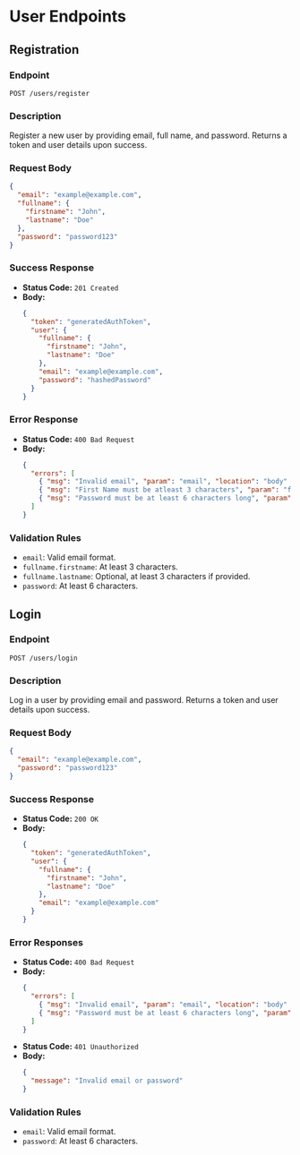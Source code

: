 # User Endpoints

## Registration

### Endpoint
`POST /users/register`

### Description
Register a new user by providing email, full name, and password. Returns a token and user details upon success.

### Request Body
```json
{
  "email": "example@example.com",
  "fullname": {
    "firstname": "John",
    "lastname": "Doe"
  },
  "password": "password123"
}
```

### Success Response
- **Status Code:** `201 Created`
- **Body:**
  ```json
  {
    "token": "generatedAuthToken",
    "user": {
      "fullname": {
        "firstname": "John",
        "lastname": "Doe"
      },
      "email": "example@example.com",
      "password": "hashedPassword"
    }
  }
  ```

### Error Response
- **Status Code:** `400 Bad Request`
- **Body:**
  ```json
  {
    "errors": [
      { "msg": "Invalid email", "param": "email", "location": "body" },
      { "msg": "First Name must be atleast 3 characters", "param": "fullname.firstname", "location": "body" },
      { "msg": "Password must be at least 6 characters long", "param": "password", "location": "body" }
    ]
  }
  ```

### Validation Rules
- `email`: Valid email format.
- `fullname.firstname`: At least 3 characters.
- `fullname.lastname`: Optional, at least 3 characters if provided.
- `password`: At least 6 characters.

## Login

### Endpoint
`POST /users/login`

### Description
Log in a user by providing email and password. Returns a token and user details upon success.

### Request Body
```json
{
  "email": "example@example.com",
  "password": "password123"
}
```

### Success Response
- **Status Code:** `200 OK`
- **Body:**
  ```json
  {
    "token": "generatedAuthToken",
    "user": {
      "fullname": {
        "firstname": "John",
        "lastname": "Doe"
      },
      "email": "example@example.com"
    }
  }
  ```

### Error Responses
- **Status Code:** `400 Bad Request`
- **Body:**
  ```json
  {
    "errors": [
      { "msg": "Invalid email", "param": "email", "location": "body" },
      { "msg": "Password must be at least 6 characters long", "param": "password", "location": "body" }
    ]
  }
  ```
- **Status Code:** `401 Unauthorized`
- **Body:**
  ```json
  {
    "message": "Invalid email or password"
  }
  ```

### Validation Rules
- `email`: Valid email format.
- `password`: At least 6 characters.
